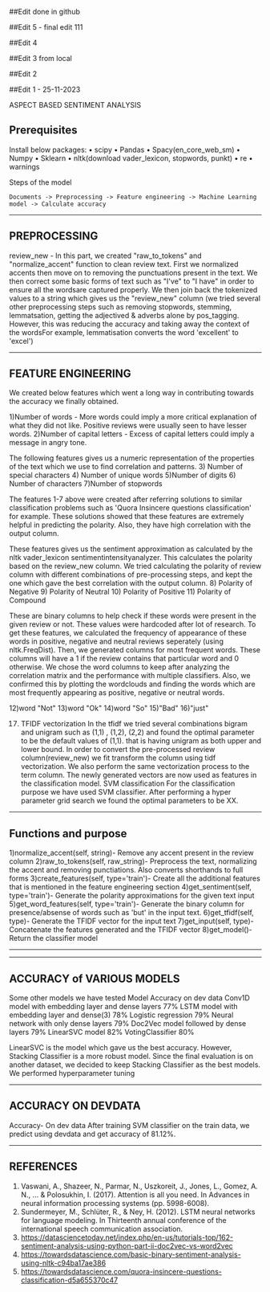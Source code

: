 ##Edit done in github

##Edit 5 - final edit 111

##Edit 4

##Edit 3 from local

##Edit 2

##Edit 1 - 25-11-2023



ASPECT BASED SENTIMENT ANALYSIS

## Prerequisites
Install below packages:
•	scipy
•	Pandas
•	Spacy(en_core_web_sm)
•	Numpy 
•	Sklearn
•	nltk(download vader_lexicon, stopwords, punkt)
•	re
•	warnings

Steps of the model
```
Documents -> Preprocessing -> Feature engineering -> Machine Learning model -> Calculate accuracy
```
************************************************************************************************************************************************************

## PREPROCESSING

review_new - In this part, we created "raw_to_tokens" and "normalize_accent" function to clean review text. 
First we normalized accents then move on to removing the punctuations present in the text. 
We then correct some basic forms of text such as "I've" to "I have" in order to ensure all the wordsare captured properly. 
We then join back the tokenized values to a string which gives us the "review_new" column
(we tried several other preprocessing steps such as removing stopwords, stemming, lemmatsation, getting the adjectived & adverbs alone by pos_tagging.  
However, this was reducing the accuracy and taking away the context of the wordsFor example, lemmatisation converts the word 'excellent' to 'excel')

************************************************************************************************************************************************************

## FEATURE ENGINEERING

We created below features which went a long way in contributing towards the accuracy we finally obtained. 

1)Number of words - More words could imply a more critical explanation of what they did not like. Positive reviews were usually seen to have lesser words.
2)Number of capital letters - Excess of capital letters could imply a message in angry tone. 

The following features gives us a numeric representation of the properties of the text which we use to find correlation and patterns. 
3) Number of special characters
4) Number of unique words
5)Number of digits
6) Number of characters
7)Number of stopwords

The features 1-7 above were created after referring solutions to similar classification problems such as 'Quora Insincere questions classification' 
for example. These solutions showed that these features are extremely helpful in predicting the polarity. Also, they have high correlation with the
output column.

These features gives us the sentiment approximation as calculated by the nltk vader_lexicon sentimentintensityanalyzer. This calculates the polarity
based on the review_new column. We tried calculating the polarity of review column with different combinations of pre-processing steps, and kept the
one which gave the best correlation with the output column.
8) Polarity of Negative
9)  Polarity of Neutral
10) Polarity of Positive
11) Polarity of Compound

These are binary columns to help check if these words were present in the given review or not. These values were hardcoded after lot of
research. To get these features, we calculated the frequency of appearance of these words in positive, negative and neutral reviews seperately (using
nltk.FreqDist). Then, we generated columns for most frequent words. These columns will have a 1 if the review contains that particular word and 0 
otherwise. We chose the word columns to keep after analyzing the correlation matrix and the performance with multiple classifiers. Also, we confirmed
this by plotting the wordclouds and finding the words which are most frequently appearing as positive, negative or neutral words.
 
12)word "Not"
13)word "Ok"
14)word "So"
15)"Bad"
16)"just"

17) TFIDF vectorization
In the tfidf we tried several combinations bigram and unigram such as (1,1) , (1,2), (2,2) and found the optimal parameter to be the default values of (1,1). that is having unigram as both upper and lower bound. 
In order to convert the pre-processed review column(review_new) we fit transform the column using tidf vectorization.
We also perform the same vectorization process to the term column. The newly generated vectors are now used as features in the classification model. 
SVM classification
For the classification purpose we have used SVM classifier. After performing a hyper parameter grid search we found the optimal parameters to be XX.

************************************************************************************************************************************************************
## Functions and purpose

1)normalize_accent(self, string)- Remove any accent present in the review column 
2)raw_to_tokens(self, raw_string)- Preprocess the text, normalizing the accent and removing punctiations. Also converts shorthands to full forms
3)create_features(self, type='train')- Create all the additional features that is mentioned in the feature engineering section
4)get_sentiment(self, type='train')- Generate the polarity approximations for the given text input
5)get_word_features(self, type='train')- Generate the binary column for presence/absense of words such as 'but' in the input text.
6)get_tfidf(self, type)- Generate the TFIDF vector for the input text
7)get_input(self, type)- Concatenate the features generated and the TFIDF vector 
8)get_model()- Return the classifier model 

***************************************************************************************************************************************
**********************************
## ACCURACY of VARIOUS MODELS

Some other models we have tested
Model	Accuracy on dev data
Conv1D model with embedding layer and dense layers	77%
LSTM model with embedding layer and dense(3)	78%
Logistic regression	79%
Neural network with only dense layers	79%
Doc2Vec model followed by dense layers	 79%
LinearSVC model 82%
VotingClassifier 80%

LinearSVC is the model which gave us the best accuracy. However, Stacking Classifier is a more robust model. Since the final evaluation is on another 
dataset, we decided to keep Stacking Classifier as the best models. We performed hyperparameter tuning 


************************************************************************************************************************************************************
  
## ACCURACY ON DEVDATA
Accuracy- On dev data
After training SVM classifier on the train data, we predict using devdata and get accuracy of 81.12%.


**********************************************************************************************************************************************************

## REFERENCES
1. Vaswani, A., Shazeer, N., Parmar, N., Uszkoreit, J., Jones, L., Gomez, A. N., ... & Polosukhin, I. (2017). Attention is all you need. In Advances in neural information processing systems (pp. 5998-6008).
2. Sundermeyer, M., Schlüter, R., & Ney, H. (2012). LSTM neural networks for language modeling. In Thirteenth annual conference of the international speech communication association.
3. https://datasciencetoday.net/index.php/en-us/tutorials-top/162-sentiment-analysis-using-python-part-ii-doc2vec-vs-word2vec
4. https://towardsdatascience.com/basic-binary-sentiment-analysis-using-nltk-c94ba17ae386
5. https://towardsdatascience.com/quora-insincere-questions-classification-d5a655370c47
